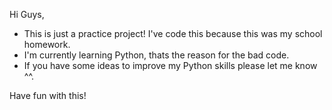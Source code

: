 Hi Guys,

- This is just a practice project! I've code this because this was my school homework.
- I'm currently learning Python, thats the reason for the bad code.
- If you have some ideas to improve my Python skills please let me know ^^.

Have fun with this!
